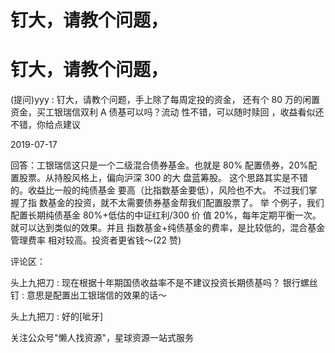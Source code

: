 # 钉大，请教个问题，

# 钉大，请教个问题，

(提问)yyy : 钉大，请教个问题，手上除了每周定投的资金， 还有个 80 万的闲置资金，买工银瑞信双利 A 债基可以吗？流动 性不错，可以随时赎回 ，收益看似还不错，你给点建议

2019-07-17

回答：工银瑞信这只是一个二级混合债券基金。也就是 80% 配置债券，20%配置股票。从持股风格上，偏向沪深 300 的大 盘蓝筹股。 这个思路其实是不错的。收益比一般的纯债基金 要高（比指数基金要低），风险也不大。 不过我们掌握了指 数基金的投资，就不太需要债券基金帮我们配置股票了。 举 个例子，我们配置长期纯债基金 80%+低估的中证红利/300 价 值 20%，每年定期平衡一次。就可以达到类似的效果。并且 指数基金+纯债基金的费率，是比较低的，混合基金管理费率 相对较高。投资者更省钱～(22 赞)

评论区：

头上九把刀 : 现在根据十年期国债收益率不是不建议投资长期债基吗？ 银行螺丝钉 : 意思是配置出工银瑞信的效果的话～

头上九把刀 : 好的[呲牙]

关注公众号"懒人找资源"，星球资源一站式服务